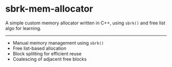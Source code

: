 # sbrk-mem-allocator

A simple custom memory allocator written in C++, using `sbrk()` and free list algo for learning.

---

- Manual memory management using `sbrk()`
- Free list-based allocation
- Block splitting for efficient reuse
- Coalescing of adjacent free blocks

